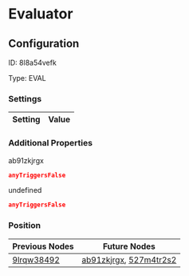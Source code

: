 # Evaluator
## Configuration
ID:  8l8a54vefk

Type: EVAL 


### Settings
| Setting | Value  |
| :------------------------ | ---------------------------------------- |
 




### Additional Properties
ab91zkjrgx
 ```json 
anyTriggersFalse
```


undefined
 ```json 
anyTriggersFalse
```




### Position
| Previous Nodes | Future Nodes |
| :------------- | ------------ |
| [9lrqw38492](./9lrqw38492.md) | [ab91zkjrgx](./ab91zkjrgx.md), [527m4tr2s2](./527m4tr2s2.md) |